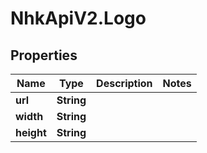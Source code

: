 # NhkApiV2.Logo

## Properties

Name | Type | Description | Notes
------------ | ------------- | ------------- | -------------
**url** | **String** |  | 
**width** | **String** |  | 
**height** | **String** |  | 


